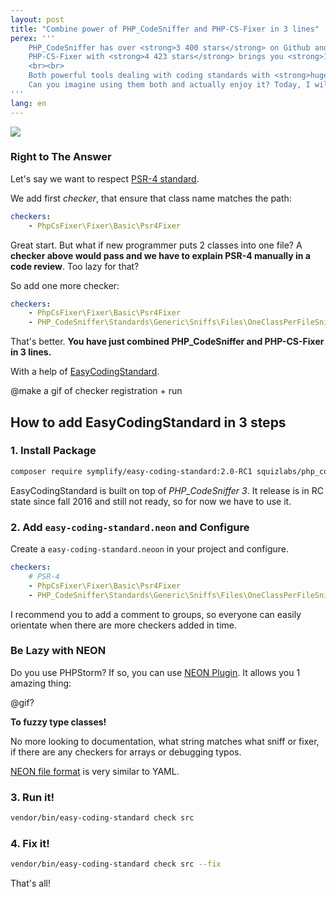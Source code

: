 ```yaml
---
layout: post
title: "Combine power of PHP_CodeSniffer and PHP-CS-Fixer in 3 lines"
perex: '''
    PHP_CodeSniffer has over <strong>3 400 stars</strong> on Github and <strong>210 default sniffs</strong>,
    PHP-CS-Fixer with <strong>4 423 stars</strong> brings you <strong>142 fixers</strong> to this day.
    <br><br>
    Both powerful tools dealing with coding standards with <strong>huge communities behind them</strong>.
    Can you imagine using them both and actually enjoy it? Today, I will show you how.
'''
lang: en
---
```


<div class="text-center">
    <img src="/../../../../assets/images/posts/2017/easy-coding-standard-intro/together.png" class="thumbnail">
</div>


### Right to The Answer

Let's say we want to respect [PSR-4 standard](http://www.php-fig.org/psr/psr-4/). 

We add first *checker*, that ensure that class name matches the path:

```yaml
checkers:
    - PhpCsFixer\Fixer\Basic\Psr4Fixer
```

Great start. But what if new programmer puts 2 classes into one file? A **checker above would pass and we have to explain PSR-4 manually in a code review**. Too lazy for that?

So add one more checker:

```yaml
checkers:
    - PhpCsFixer\Fixer\Basic\Psr4Fixer
    - PHP_CodeSniffer\Standards\Generic\Sniffs\Files\OneClassPerFileSniff 
```

That's better. **You have just combined PHP_CodeSniffer and PHP-CS-Fixer in 3 lines.**

With a help of [EasyCodingStandard](https://github.com/Symplify/EasyCodingStandard). 

@make a gif of checker registration + run 


## How to add EasyCodingStandard in 3 steps   

### 1. Install Package

```bash
composer require symplify/easy-coding-standard:2.0-RC1 squizlabs/php_codesniffer:"3.0.0RC4 as 2.8.1"
```

EasyCodingStandard is built on top of *PHP_CodeSniffer 3*. It release is in RC state since fall 2016 and still not ready, so for now we have to use it. 


### 2. Add `easy-coding-standard.neon` and Configure

Create a `easy-coding-standard.neoon` in your project and configure.
 
```yaml
checkers:
    # PSR-4
    - PhpCsFixer\Fixer\Basic\Psr4Fixer
    - PHP_CodeSniffer\Standards\Generic\Sniffs\Files\OneClassPerFileSniff 
```

I recommend you to add a comment to groups, so everyone can easily orientate when there are more checkers added in time.


### Be Lazy with NEON

Do you use PHPStorm? If so, you can use [NEON Plugin](https://plugins.jetbrains.com/plugin/7060-neon-support). It allows you 1 amazing thing:

@gif?

**To fuzzy type classes!**

No more looking to documentation, what string matches what sniff or fixer, if there are any checkers for arrays or debugging typos.

[NEON file format](https://ne-on.org/) is very similar to YAML. 


### 3. Run it!

```bash
vendor/bin/easy-coding-standard check src
```

### 4. Fix it!

```bash
vendor/bin/easy-coding-standard check src --fix
```


That's all!


<!-- Notes for the future: Next series - skip files or two 3rd post - caching -->
